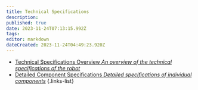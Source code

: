 ```yaml
---
title: Technical Specifications
description: 
published: true
date: 2023-11-24T07:13:15.992Z
tags: 
editor: markdown
dateCreated: 2023-11-24T04:49:23.920Z
---
```


- [Technical Specifications Overview *An overview of the technical specifications of the robot*](/reference/character/aelorian/ryuuko/manual/ch17/s1)
- [Detailed Component Specifications *Detailed specifications of individual components*](/reference/character/aelorian/ryuuko/manual/ch17/s2)
{.links-list}